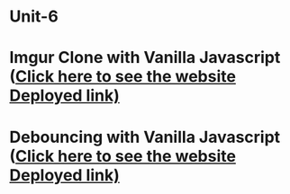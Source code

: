 # Unit-6
# Imgur Clone with Vanilla Javascript ([Click here to see the website Deployed link)](https://preeminent-dusk-6c6147.netlify.app/)

# Debouncing with Vanilla Javascript ([Click here to see the website Deployed link)](https://dainty-baklava-1e4e3a.netlify.app/)

